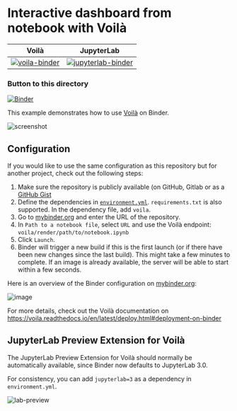 # Interactive dashboard from notebook with Voilà

| Voilà | JupyterLab |
| :-----------------------: | :---------------------: |
| [![voila-binder](https://mybinder.org/badge_logo.svg)](https://mybinder.org/v2/gh/binder-examples/voila/HEAD?urlpath=voila%2Frender%2Findex.ipynb)| [![jupyterlab-binder](https://mybinder.org/badge_logo.svg)](https://mybinder.org/v2/gh/binder-examples/voila/HEAD?urlpath=lab%2Ftree%2Findex.ipynb) |

### Button to this directory
[![Binder](https://mybinder.org/badge_logo.svg)](https://mybinder.org/v2/gh/dylanjones96/voila-binder/main?urlpath=voila%2Frender%2Findex.ipynb)

This example demonstrates how to use [Voilà](https://github.com/voila-dashboards/voila) on Binder.

![screenshot](https://user-images.githubusercontent.com/591645/132238479-9af8dff6-ea12-465f-bb7c-2570defcdd26.png)

## Configuration

If you would like to use the same configuration as this repository but for another project, check out the following steps:

1. Make sure the repository is publicly available (on GitHub, Gitlab or as a [GitHub Gist](https://gist.github.com)
2. Define the dependencies in [`environment.yml`](./environment.yml). `requirements.txt` is also supported. In the dependency file, add `voila`.
3. Go to [mybinder.org](https://mybinder.org) and enter the URL of the repository.
4. In `Path to a notebook file`, select `URL` and use the Voilà endpoint: `voila/render/path/to/notebook.ipynb`
5. Click `Launch`.
6. Binder will trigger a new build if this is the first launch (or if there have been new changes since
   the last build). This might take a few minutes to complete. If an image is already available,
   the server will be able to start within a few seconds.

Here is an overview of the Binder configuration on [mybinder.org](https://mybinder.org):

![image](https://user-images.githubusercontent.com/591645/132292481-01f877c3-77f8-46ba-b265-23bd3e25f513.png)

For more details, check out the Voilà documentation on https://voila.readthedocs.io/en/latest/deploy.html#deployment-on-binder

## JupyterLab Preview Extension for Voilà

The JupyterLab Preview Extension for Voilà should normally be automatically available, since Binder now defaults to JupyterLab 3.0.

For consistency, you can add `jupyterlab=3` as a dependency in `environment.yml`.

![lab-preview](https://user-images.githubusercontent.com/591645/132293167-88c22f5a-e9a7-4e26-badb-09e094d2191e.png)
